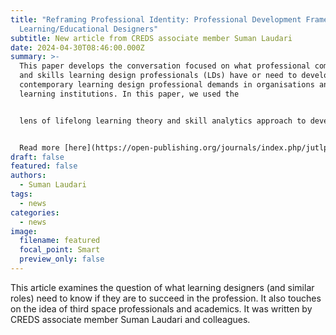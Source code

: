 ```yaml
---
title: "Reframing Professional Identity: Professional Development Framework for
  Learning/Educational Designers"
subtitle: New article from CREDS associate member Suman Laudari
date: 2024-04-30T08:46:00.000Z
summary: >-
  This paper develops the conversation focused on what professional competencies
  and skills learning design professionals (LDs) have or need to develop to meet
  contemporary learning design professional demands in organisations and
  learning institutions. In this paper, we used the


  lens of lifelong learning theory and skill analytics approach to develop a professional framework for learning design professionals. As people transition into thirdspace professional spaces like educational or learning design, a professional development framework can act as a reflective tool to support workplace learning and identity framing to look backward and forward to achieve personal and professional goals. A framework like this can potentially guide and support learning design team and individuals to reflect on what skills they possess and identify gaps to plan how to address skill gaps through professional development, workplace learning and networking opportunities.


  Read more [here](https://open-publishing.org/journals/index.php/jutlp/article/view/872).
draft: false
featured: false
authors:
  - Suman Laudari
tags:
  - news
categories:
  - news
image:
  filename: featured
  focal_point: Smart
  preview_only: false
---
```

This article examines the question of what learning designers (and similar roles) need to know if they are to succeed in the profession. It also touches on the idea of third space professionals and academics. It was written by CREDS associate member Suman Laudari and colleagues. 

[ ](https://youtu.be/Rj3sB3mxvIU?si=5T9wzJw-PmB8w65s)

